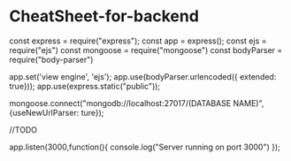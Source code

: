 # CheatSheet-for-backend

const express = require("express");
const app = express();
const ejs = require("ejs")
const mongoose = require("mongoose")
const bodyParser = require("body-parser")

app.set('view engine', 'ejs');
app.use(bodyParser.urlencoded({ extended: true}));
app.use(express.static("public"));

mongoose.connect("mongodb://localhost:27017/(DATABASE NAME)", {useNewUrlParser: ture});

//TODO

app.listen(3000,function(){
    console.log("Server running on port 3000")
});

